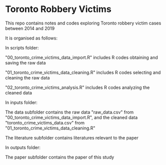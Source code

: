 # Toronto Robbery Victims

This repo contains notes and codes exploring Toronto robbery victim cases between 2014 and 2019

It is organised as follows:

In scripts folder:

"00_toronto_crime_victims_data_import.R" includes R codes obtaining and saving the raw data

"01_toronto_crime_victims_data_cleaning.R" includes R codes selecting and cleaning the raw data

"02_toronto_crime_victims_analysis.R" includes R codes analyzing the cleaned data

In inputs folder:

The data subfolder contains the raw data "raw_data.csv" from "00_toronto_crime_victims_data_import.R", and the cleaned data "toronto_crime_victims_data.csv" from "01_toronto_crime_victims_data_cleaning.R"

The literature subfolder contains literatures relevant to the paper

In outputs folder:

The paper subfolder contains the paper of this study